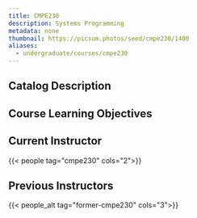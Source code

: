 ```yaml
---
title: CMPE230
description: Systems Programming
metadata: none
thumbnail: https://picsum.photos/seed/cmpe230/1400
aliases:
  - undergraduate/courses/cmpe230
---
```


## Catalog Description

## Course Learning Objectives

## Current Instructor

{{< people tag="cmpe230" cols="2">}}

## Previous Instructors

{{< people_alt tag="former-cmpe230" cols="3">}}
